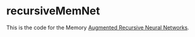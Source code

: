 # recursiveMemNet

This is the code for the Memory [Augmented Recursive Neural Networks](https://arxiv.org/abs/1911.01545).

